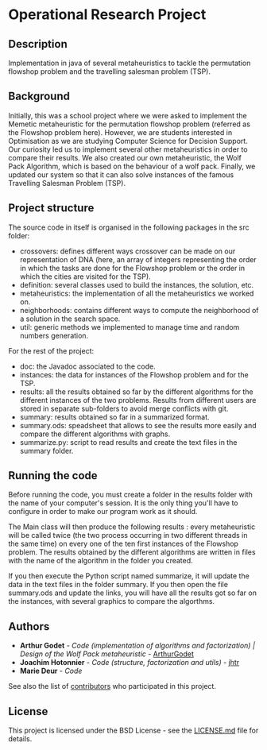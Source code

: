 # Operational Research Project

## Description

Implementation in java of several metaheuristics to tackle the permutation flowshop problem and the travelling salesman problem (TSP).

## Background

Initially, this was a school project where we were asked to implement the Memetic metaheuristic for the permutation flowshop problem (referred as the Flowshop problem here).
However, we are students interested in Optimisation as we are studying Computer Science for Decision Support.
Our curiosity led us to implement several other metaheuristics in order to compare their results.
We also created our own metaheuristic, the Wolf Pack Algorithm, which is based on the behaviour of a wolf pack.
Finally, we updated our system so that it can also solve instances of the famous Travelling Salesman Problem (TSP).

## Project structure

The source code in itself is organised in the following packages in the src folder:
* crossovers: defines different ways crossover can be made on our representation of DNA (here, an array of integers representing the order in which the tasks are done for the Flowshop problem or the order in which the cities are visited for the TSP).
* definition: several classes used to build the instances, the solution, etc.
* metaheuristics: the implementation of all the metaheuristics we worked on.
* neighborhoods: contains different ways to compute the neighborhood of a solution in the search space.
* util: generic methods we implemented to manage time and random numbers generation.

For the rest of the project:
* doc: the Javadoc associated to the code.
* instances: the data for instances of the Flowshop problem and for the TSP.
* results: all the results obtained so far by the different algorithms for the different instances of the two problems.
  Results from different users are stored in separate sub-folders to avoid merge conflicts with git.
* summary: results obtained so far in a summarized format.
* summary.ods: speadsheet that allows to see the results more easily and compare the different algorithms with graphs.
* summarize.py: script to read results and create the text files in the summary folder.

## Running the code

Before running the code, you must create a folder in the results folder with the name of your computer's session. It is the only thing you'll have to configure in order to make our program work as it should.

The Main class will then produce the following results : every metaheuristic will be called twice (the two process occurring in two different threads in the same time) on every one of the ten first instances of the Flowshop problem. The results obtained by the different algorithms are written in files with the name of the algorithm in the folder you created. 

If you then execute the Python script named summarize, it will update the data in the text files in the folder summary. If you then open the file summary.ods and update the links, you will have all the results got so far on the instances, with several graphics to compare the algorthms.

## Authors

* **Arthur Godet** - *Code (implementation of algorithms and factorization) | Design of the Wolf Pack metaheuristic* - [ArthurGodet](https://github.com/ArthurGodet)
* **Joachim Hotonnier** - *Code (structure, factorization and utils)* - [jhtr](https://github.com/jhtr)
* **Marie Deur** - *Code*

See also the list of [contributors](https://github.com/your/project/contributors) who participated in this project.

## License

This project is licensed under the BSD License - see the [LICENSE.md](LICENSE.md) file for details.
    